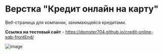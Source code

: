 # Верстка "Кредит онлайн на карту"

Веб-страница для компании, занимающейся кредитами.

**Ссылка на тестовый сайт** - https://domster704.github.io/credit-online-sqb-frontEnd/

![image](https://github.com/domster704/credit-online-sqb-frontEnd/assets/61056244/fcb178d3-af4c-4be9-9c54-36b876d615d9)
